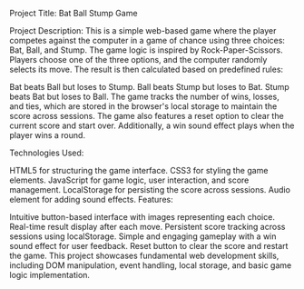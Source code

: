 Project Title: Bat Ball Stump Game

Project Description:
This is a simple web-based game where the player competes against the computer in a game of chance using three choices: Bat, Ball, and Stump. The game logic is inspired by Rock-Paper-Scissors. Players choose one of the three options, and the computer randomly selects its move. The result is then calculated based on predefined rules:

Bat beats Ball but loses to Stump.
Ball beats Stump but loses to Bat.
Stump beats Bat but loses to Ball.
The game tracks the number of wins, losses, and ties, which are stored in the browser's local storage to maintain the score across sessions. The game also features a reset option to clear the current score and start over. Additionally, a win sound effect plays when the player wins a round.

Technologies Used:

HTML5 for structuring the game interface.
CSS3 for styling the game elements.
JavaScript for game logic, user interaction, and score management.
LocalStorage for persisting the score across sessions.
Audio element for adding sound effects.
Features:

Intuitive button-based interface with images representing each choice.
Real-time result display after each move.
Persistent score tracking across sessions using localStorage.
Simple and engaging gameplay with a win sound effect for user feedback.
Reset button to clear the score and restart the game.
This project showcases fundamental web development skills, including DOM manipulation, event handling, local storage, and basic game logic implementation.
